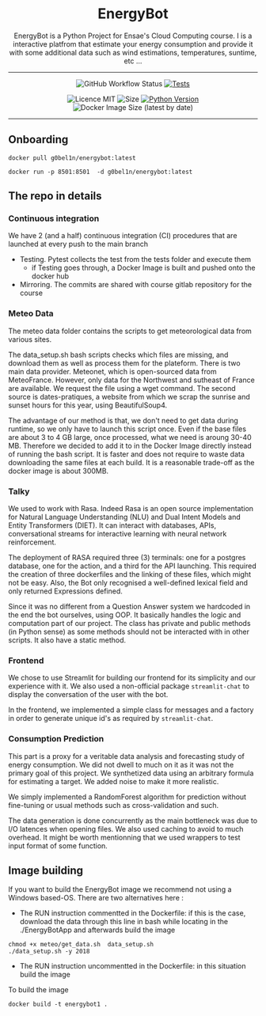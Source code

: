 <h1 align="center">
  EnergyBot
  <br/>
</h1>


<p align="center">EnergyBot is a Python Project for Ensae's Cloud Computing course.  I is  a interactive platfrom that estimate your energy consumption and provide it with some additional data such as wind estimations, temperatures, suntime, etc ... <br/> </p>

---
<p align="center">
<img alt="GitHub Workflow Status" src="https://img.shields.io/github/actions/workflow/status/g0bel1n/energybot/energybot_test.yml?label=Test%20%26%20Docker%20build&style=for-the-badge">
<a href="https://github.com/g0bel1n/EnergyBot/actions/workflows/gitlab_mirror.yml" 
target="_blank"><img src="https://img.shields.io/github/actions/workflow/status/g0bel1n/EnergyBot/gitlab_mirror.yml?label=GitLab%20Mirror&style=for-the-badge" alt="Tests" /></a>
</p>

<p align="center">
<img src="https://img.shields.io/github/license/g0bel1n/EnergyBot?style=for-the-badge" alt="Licence MIT" />
<img src="https://img.shields.io/github/repo-size/g0bel1N/EnergyBot?style=for-the-badge" alt="Size" />
<a href="https://www.python.org/downloads/release/python-390/" 
target="_blank"><img src="https://img.shields.io/badge/python-3.9-blue.svg?style=for-the-badge" alt="Python Version" /></a>
<img alt="Docker Image Size (latest by date)" src="https://img.shields.io/docker/image-size/g0bel1n/energybot?style=for-the-badge">
</p>

---

## Onboarding 


```
docker pull g0bel1n/energybot:latest
```
```
docker run -p 8501:8501  -d g0bel1n/energybot:latest
```


## The repo in details

### Continuous integration

We have 2 (and a half) continuous integration (CI) procedures that are launched at every push to the main branch
-  Testing. Pytest collects the test from the tests folder and execute them
   -  if Testing goes through, a Docker Image is built and pushed onto the docker hub
- Mirroring. The commits are shared with course gitlab repository for the course

### Meteo Data

The meteo data folder contains the scripts to get meteorological data from various sites. 

The data_setup.sh bash scripts checks which files are missing, and download them as well as process them for the plateform. 
There is two main data provider. Meteonet, which is open-sourced data from MeteoFrance. However, only data for the Northwest and sutheast of France are available. We request the file using a wget command.
The second source is dates-pratiques, a website from which we scrap the sunrise and sunset hours for this year, using BeautifulSoup4.

The advantage of our method is that, we don't need to get data during runtime, so we only have to launch this script once.
Even if the base files are about 3 to 4 GB large, once processed, what we need is aroung 30-40 MB. Therefore we decided to add it to in the Docker Image directly instead of running the bash script. It is faster and does not require to waste data downloading the same files at each build. It is a reasonable trade-off as the docker image is about 300MB.

### Talky

We used to work with Rasa. Indeed Rasa is an open source implementation for Natural Language Understanding (NLU) and Dual Intent Models and Entity Transformers (DIET). It can interact with databases, APIs, conversational streams for interactive learning with neural network reinforcement. 

The deployment of RASA required three (3) terminals: one for a postgres database, one for the action, and a third for the API launching. This required the creation of three dockerfiles and the linking of these files, which might not be easy. Also, the Bot only recognised a well-defined lexical field and only returned Expressions defined.

Since it was no different from a Question Answer system we hardcoded in the end the bot ourselves, using OOP. It basically handles the logic and computation part of our project.
The class has private and public methods (in Python sense) as some methods should not be interacted with in other scripts. It also have a static method.


### Frontend

We chose to use Streamlit for building our frontend for its simplicity and our experience with it. We also used a non-official package `streamlit-chat` to display the conversation of the user with the bot. 

In the frontend, we implemented a simple class for messages and a factory in order to generate unique id's as required by `streamlit-chat`. 

### Consumption Prediction

This part is a proxy for a veritable data analysis and forecasting study of energy consumption. We did not dwell to much on it as it was not the primary goal of this project. We synthetized data using an arbitrary formula for estimating a target. We added noise to make it more realistic.

We simply implemented a RandomForest algorithm for prediction without fine-tuning or usual methods such as cross-validation and such. 

The data generation is done concurrently as the main bottleneck was due to I/O latences when opening files. We also used caching to avoid to much overhead. It might be worth mentionning that we used wrappers to test input format of some function. 

## Image building

If you want to build the EnergyBot image we recommend not using a Windows based-OS. There are two alternatives here :

- The RUN instruction commentted in the Dockerfile: if this is the case, download the data through this line in bash while locating in the ./EnergyBotApp and afterwards build the image
```
chmod +x meteo/get_data.sh  data_setup.sh
./data_setup.sh -y 2018
```

- The RUN instruction uncommentted in the Dockerfile: in this situation build the image


To build the image
```
docker build -t energybot1 . 
```
